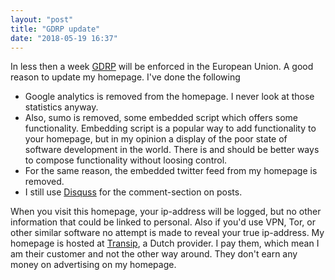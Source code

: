 ```yaml
---
layout: "post"
title: "GDRP update"
date: "2018-05-19 16:37"
---
```


In less then a week [GDRP](https://www.eugdpr.org) will be enforced in the European Union. A good reason to update my homepage. I've done the following

* Google analytics is removed from the homepage. I never look at those statistics anyway.
* Also, sumo is removed, some embedded script which offers some functionality. Embedding script is a popular way to add functionality to your homepage, but in my opinion a display of the poor state of software development in the world. There is and should be better ways to compose functionality without loosing control.
* For the same reason, the embedded twitter feed from my homepage is removed.
* I still use [Disquss](https://disqus.com) for the comment-section on posts.

When you visit this homepage, your ip-address will be logged, but no other information that could be linked to personal. Also if you'd use VPN, Tor, or other similar software no attempt is made to reveal your true ip-address. My homepage is hosted at [Transip](https://www.transip.nl), a Dutch provider. I pay them, which mean I am their customer and not the other way around. They don't earn any money on advertising on my homepage.
